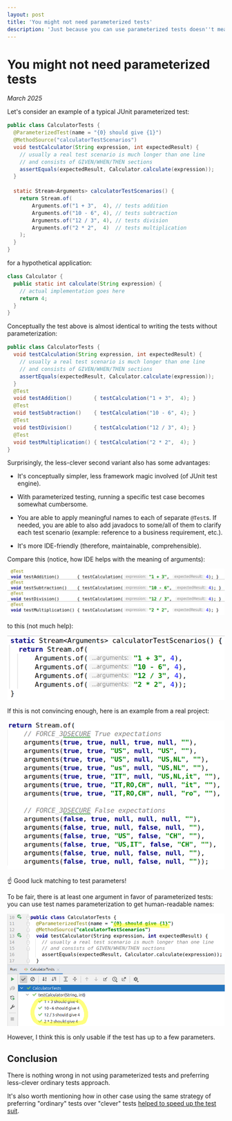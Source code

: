 ```yaml
---
layout: post
title: 'You might not need parameterized tests'
description: 'Just because you can use parameterized tests doesn''t mean you should. I explain why and propose an alternative'
---
```


# You might not need parameterized tests

_March 2025_

Let's consider an example of a typical JUnit parameterized test:

```java
public class CalculatorTests {
  @ParameterizedTest(name = "{0} should give {1}")
  @MethodSource("calculatorTestScenarios")
  void testCalculator(String expression, int expectedResult) {
    // usually a real test scenario is much longer than one line
    // and consists of GIVEN/WHEN/THEN sections
    assertEquals(expectedResult, Calculator.calculate(expression));
  }

  static Stream<Arguments> calculatorTestScenarios() {
    return Stream.of(
        Arguments.of("1 + 3",  4), // tests addition
        Arguments.of("10 - 6", 4), // tests subtraction 
        Arguments.of("12 / 3", 4), // tests division
        Arguments.of("2 * 2",  4)  // tests multiplication
    );
  }
}
```
    
for a hypothetical application:
```java
class Calculator {
  public static int calculate(String expression) {
    // actual implementation goes here
    return 4;
  }
}
```

Conceptually the test above is almost identical to writing the tests without parameterization:

```java
public class CalculatorTests {
  void testCalculation(String expression, int expectedResult) {
    // usually a real test scenario is much longer than one line
    // and consists of GIVEN/WHEN/THEN sections
    assertEquals(expectedResult, Calculator.calculate(expression));
  }
  @Test
  void testAddition()       { testCalculation("1 + 3",  4); }
  @Test
  void testSubtraction()    { testCalculation("10 - 6", 4); }
  @Test
  void testDivision()       { testCalculation("12 / 3", 4); }
  @Test
  void testMultiplication() { testCalculation("2 * 2",  4); }
}
```

Surprisingly, the less-clever second variant also has some advantages:

- It's conceptually simpler, less framework magic involved (of JUnit test engine).

- With parameterized testing, running a specific test case becomes somewhat cumbersome.
             
- You are able to apply meaningful names to each of separate `@Test`s. If needed, you are able to also add javadocs to some/all of them to clarify each test scenario (example: reference to a business requirement, etc.).

- It's more IDE-friendly (therefore, maintainable, comprehensible).

Compare this (notice, how IDE helps with the meaning of arguments):

![](param_tests1.png)

to this (not much help):

![](param_tests2.png)

If this is not convincing enough, here is an example from a real project:

![](param_tests3.png)

☝ Good luck matching to test parameters!

To be fair, there is at least one argument in favor of parameterized tests: you can use test names parameterization to get human-readable names:

![](param_tests4.png)

However, I think this is only usable if the test has up to a few parameters.

## Conclusion

There is nothing wrong in not using parameterized tests and preferring less-clever ordinary tests approach.

It's also worth mentioning how in other case using the same strategy of preferring "ordinary" tests over "clever" tests [helped to speed up the test suit](optimize_tests.md). 


